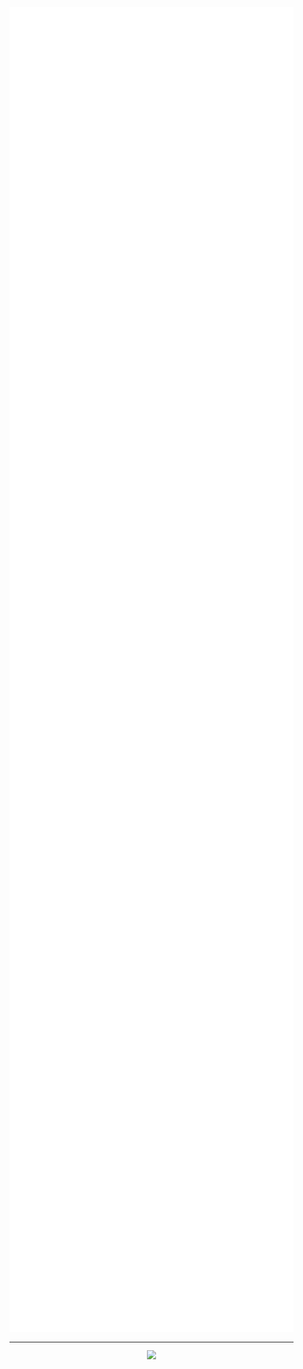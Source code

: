 <p align="center"><img src="/github-metrics.svg" alt="Metrics" width="600"></p>

---

<p align="center">
  <img src="https://i.ibb.co/805vZjz/banner.png" width="400" />
</p>

